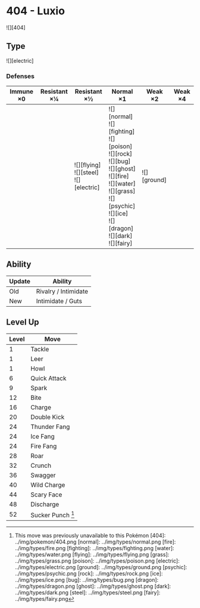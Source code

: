 # 404 - Luxio
![][404]

## Type

![][electric]

### Defenses

Immune ×0 | Resistant ×¼ | Resistant ×½                                     | Normal ×1                                                                                                                                                                                                          | Weak ×2         | Weak ×4 | 
---       | ---          | ---                                              | ---                                                                                                                                                                                                                | ---             | ---     | 
          |              | ![][flying]<br> ![][steel]<br> ![][electric]<br> | ![][normal]<br> ![][fighting]<br> ![][poison]<br> ![][rock]<br> ![][bug]<br> ![][ghost]<br> ![][fire]<br> ![][water]<br> ![][grass]<br> ![][psychic]<br> ![][ice]<br> ![][dragon]<br> ![][dark]<br> ![][fairy]<br> | ![][ground]<br> |         | 

## Ability

Update | Ability              | 
---    | ---                  | 
Old    | Rivalry / Intimidate | 
New    | Intimidate / Guts    | 

## Level Up

Level | Move              | 
---   | ---               | 
1     | Tackle            | 
1     | Leer              | 
1     | Howl              | 
6     | Quick Attack      | 
9     | Spark             | 
12    | Bite              | 
16    | Charge            | 
20    | Double Kick       | 
24    | Thunder Fang      | 
24    | Ice Fang          | 
24    | Fire Fang         | 
28    | Roar              | 
32    | Crunch            | 
36    | Swagger           | 
40    | Wild Charge       | 
44    | Scary Face        | 
48    | Discharge         | 
52    | Sucker Punch [^1] | 

[^1]: This move was previously unavailable to this Pokémon
[404]: ../img/pokemon/404.png
[normal]: ../img/types/normal.png
[fire]: ../img/types/fire.png
[fighting]: ../img/types/fighting.png
[water]: ../img/types/water.png
[flying]: ../img/types/flying.png
[grass]: ../img/types/grass.png
[poison]: ../img/types/poison.png
[electric]: ../img/types/electric.png
[ground]: ../img/types/ground.png
[psychic]: ../img/types/psychic.png
[rock]: ../img/types/rock.png
[ice]: ../img/types/ice.png
[bug]: ../img/types/bug.png
[dragon]: ../img/types/dragon.png
[ghost]: ../img/types/ghost.png
[dark]: ../img/types/dark.png
[steel]: ../img/types/steel.png
[fairy]: ../img/types/fairy.png
